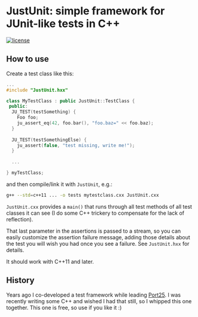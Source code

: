 # JustUnit:  simple framework for JUnit-like tests in C++
 
[![license](https://img.shields.io/github/license/mashape/apistatus.svg)](LICENSE) 

## How to use
Create a test class like this:

```C++
...
#include "JustUnit.hxx"

class MyTestClass : public JustUnit::TestClass {
 public:
  JU_TEST(testSomething) {
    Foo foo;
    ju_assert_eq(42, foo.bar(), "foo.baz=" << foo.baz);
  }
  
  JU_TEST(testSomethingElse) {
    ju_assert(false, "test missing, write me!");
  }
  
  ...

} myTestClass;
```

and then compile/link it with `JustUnit`, e.g.:

```bash
g++ --std=c++11 ... -o tests mytestclass.cxx JustUnit.cxx
```

`JustUnit.cxx` provides a `main()` that runs through all test methods of all test classes it can see (I do some C++ trickery to compensate for the lack of reflection).

That last parameter in the assertions is passed to a stream, so you can easily customize the assertion failure message, adding those details about the test you will wish you had once you see a failure. See `JustUnit.hxx` for details.

It should work with C++11 and later.

## History

Years ago I co-developed a test framework while leading [Port25](http://www.port25.com). I was recently writing some C++ and wished I had that still, so I whipped this one together. This one is free, so use if you like it :)
